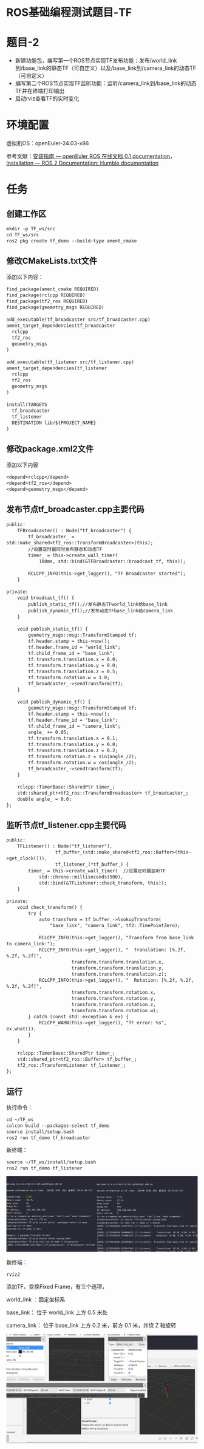 # ROS基础编程测试题目-TF

# 题目-2

- 新建功能包，编写第一个ROS节点实现TF发布功能：发布/world_link到/base_link的静态TF（可自定义）以及/base_link到/camera_link的动态TF（可自定义）
- 编写第二个ROS节点实现TF监听功能：监听/camera_link到/base_link的动态TF并在终端打印输出
- 启动rviz查看TF的实时变化

# 环境配置

虚拟机OS：openEuler-24.03-x86

参考文献：[安装指南 — openEuler ROS 在线文档 0.1 documentation](https://openeuler-ros-docs.readthedocs.io/en/latest/installation/install-guide.html)，[Installation — ROS 2 Documentation: Humble documentation](https://docs.ros.org/en/humble/Installation.html)

# 任务

## 创建工作区

```
mkdir -p TF_ws/src
cd TF_ws/src
ros2 pkg create tf_demo --build-type ament_cmake
```

## 修改CMakeLists.txt文件

添加以下内容：

```
find_package(ament_cmake REQUIRED)
find_package(rclcpp REQUIRED)
find_package(tf2_ros REQUIRED)
find_package(geometry_msgs REQUIRED)

add_executable(tf_broadcaster src/tf_broadcaster.cpp)
ament_target_dependencies(tf_broadcaster 
  rclcpp 
  tf2_ros 
  geometry_msgs
)

add_executable(tf_listener src/tf_listener.cpp)
ament_target_dependencies(tf_listener 
  rclcpp 
  tf2_ros 
  geometry_msgs
)

install(TARGETS
  tf_broadcaster
  tf_listener
  DESTINATION lib/${PROJECT_NAME}
)
```

## 修改package.xml2文件

添加以下内容

```
<depend>rclcpp</depend>
<depend>tf2_ros</depend>
<depend>geometry_msgs</depend>
```

## 发布节点tf_broadcaster.cpp主要代码

```
public:
    TFBroadcaster() : Node("tf_broadcaster") {
        tf_broadcaster_ = std::make_shared<tf2_ros::TransformBroadcaster>(this);
        //设置定时器同时发布静态和动态TF
        timer_ = this->create_wall_timer(
            100ms, std::bind(&TFBroadcaster::broadcast_tf, this));
        
        RCLCPP_INFO(this->get_logger(), "TF Broadcaster started");
    }

private:
    void broadcast_tf() {
        publish_static_tf();//发布静态TFworld_link给base_link
        publish_dynamic_tf();//发布动态TFbase_link给camera_link
    }

    void publish_static_tf() {
        geometry_msgs::msg::TransformStamped tf;
        tf.header.stamp = this->now();
        tf.header.frame_id = "world_link";
        tf.child_frame_id = "base_link";
        tf.transform.translation.x = 0.0;
        tf.transform.translation.y = 0.0;
        tf.transform.translation.z = 0.5;
        tf.transform.rotation.w = 1.0;
        tf_broadcaster_->sendTransform(tf);
    }

    void publish_dynamic_tf() {
        geometry_msgs::msg::TransformStamped tf;
        tf.header.stamp = this->now();
        tf.header.frame_id = "base_link";
        tf.child_frame_id = "camera_link";
        angle_ += 0.05;
        tf.transform.translation.x = 0.1;
        tf.transform.translation.y = 0.0;
        tf.transform.translation.z = 0.2;
        tf.transform.rotation.z = sin(angle_/2);
        tf.transform.rotation.w = cos(angle_/2);
        tf_broadcaster_->sendTransform(tf);
    }

    rclcpp::TimerBase::SharedPtr timer_;
    std::shared_ptr<tf2_ros::TransformBroadcaster> tf_broadcaster_;
    double angle_ = 0.0;
};
```

## 监听节点tf_listener.cpp主要代码

```
public:
    TFListener() : Node("tf_listener"), 
                  tf_buffer_(std::make_shared<tf2_ros::Buffer>(this->get_clock())),
                  tf_listener_(*tf_buffer_) {
        timer_ = this->create_wall_timer(  //设置定时器监听TF
            std::chrono::milliseconds(500), 
            std::bind(&TFListener::check_transform, this));
    }

private:
    void check_transform() {
        try {
            auto transform = tf_buffer_->lookupTransform(
                "base_link", "camera_link", tf2::TimePointZero);
            
            RCLCPP_INFO(this->get_logger(), "Transform from base_link to camera_link:");
            RCLCPP_INFO(this->get_logger(), "  Translation: [%.2f, %.2f, %.2f]", 
                        transform.transform.translation.x,
                        transform.transform.translation.y,
                        transform.transform.translation.z);
            RCLCPP_INFO(this->get_logger(), "  Rotation: [%.2f, %.2f, %.2f, %.2f]", 
                        transform.transform.rotation.x,
                        transform.transform.rotation.y,
                        transform.transform.rotation.z,
                        transform.transform.rotation.w);
        } catch (const std::exception & ex) {
            RCLCPP_WARN(this->get_logger(), "TF error: %s", ex.what());
        }
    }

    rclcpp::TimerBase::SharedPtr timer_;
    std::shared_ptr<tf2_ros::Buffer> tf_buffer_;
    tf2_ros::TransformListener tf_listener_;
};
```

## 运行

执行命令：

```
cd ~/TF_ws
colcon build --packages-select tf_demo
source install/setup.bash
ros2 run tf_demo tf_broadcaster
```

新终端：

```
source ~/TF_ws/install/setup.bash
ros2 run tf_demo tf_listener
```

![image](https://github.com/landersu/PLCT_repository/blob/main/imgs/e7e0760d-4714-43da-bba6-cd0498483760.png)

新终端：

```
rviz2
```

添加TF，变换Fixed Frame，有三个选项，

world_link ：固定坐标系

base_link： 位于 world_link 上方 0.5 米处

camera_link： 位于 base_link 上方 0.2 米，前方 0.1 米，并绕 Z 轴旋转

![image](https://github.com/landersu/PLCT_repository/blob/main/imgs/49784295-accc-4e04-98d7-ba83e7a1c9b6.png)

‍

‍
